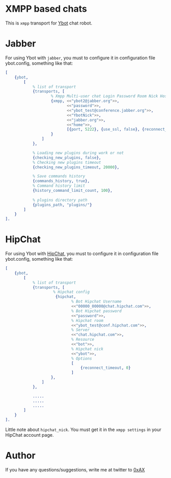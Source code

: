 XMPP based chats
=======================

This is `xmpp` transport for [Ybot](https://github.com/0xAX/Ybot) chat robot.

Jabber
================

For using Ybot with `jabber`, you must to configure it in configuration file ybot.config, something like that:

```erlang
[
    {ybot,
        [
            % list of transport
            {transports, [                    
                    % Xmpp Multi-user chat Login Password Room Nick Host Resource
                    {xmpp, <<"ybot2@jabber.org">>,
                           <<"password">>,
                           <<"ybot_test@conference.jabber.org">>,
                           <<"YbotNick">>,
                           <<"jabber.org">>,
                           <<"home">>,
                           [{port, 5222}, {use_ssl, false}, {reconnect_timeout, 5000}]
                    }
                ]
            },

            % Loading new plugins during work or not
            {checking_new_plugins, false},
            % Checking new plugins timeout
            {checking_new_plugins_timeout, 20000},

            % Save commands history
            {commands_history, true},
            % Command history limit
            {history_command_limit_count, 100},
            
            % plugins directory path
            {plugins_path, "plugins/"}
        ]
    }
].
```

HipChat
================

For using Ybot with [HipChat](https://www.hipchat.com/), you must to configure it in configuration file ybot.config, something like that:

```erlang
[
    {ybot,
        [
            % list of transport
            {transports, [                    
                     % Hipchat config
                      {hipchat,
                             % Bot Hipchat Username
                             <<"00000_00000@chat.hipchat.com">>,
                             % Bot Hipchat password
                             <<"password">>,
                             % Hipchat room
                             <<"ybot_test@conf.hipchat.com">>,
                             % Server
                             <<"chat.hipchat.com">>,
                             % Resource
                             <<"bot">>,
                             % Hipchat nick
                             <<"ybot">>,
                             % Options
                             [
                                 {reconnect_timeout, 0}
                             ]
                    },
                ]
            },

            .....
            .....
            .....
        ]
    }
].
```
Little note about `hipchat_nick`. You must get it in the `xmpp settings` in your HipChat account page.

Author
========================

If you have any questions/suggestions, write me at twitter to [0xAX](https://twitter.com/0xAX)
